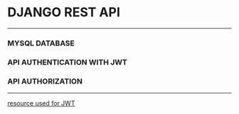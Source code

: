 # DJANGO REST API
___
### MYSQL DATABASE
### API AUTHENTICATION WITH JWT
### API AUTHORIZATION
___
[resource used for JWT](https://medium.com/analytics-vidhya/django-rest-api-with-json-web-token-jwt-authentication-69536c01ee18)
